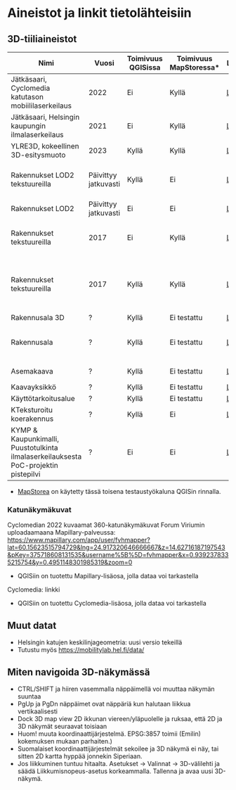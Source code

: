 # Aineistot ja linkit tietolähteisiin

## 3D-tiiliaineistot
| Nimi         | Vuosi | Toimivuus QGISissa |  Toimivuus MapStoressa* |Linkit                                                                   | Huomiot | Kuva |
|--------------|-------|--------------------|------------------------|-------------------------------------------------------------------------|---------|-----|
| Jätkäsaari, Cyclomedia katutason mobiililaserkeilaus | 2022  | Ei | Kyllä | [Linkki](https://dl2sa.blob.core.windows.net/public3d/cyclomedia_jatkasaari_2022_09/kaikki.json)    | - | ![cyclo_2022](https://github.com/GispoCoding/fv_qgis3Dkokeilu/assets/13584679/45ee0fa2-16f6-4f7e-979c-b64fc13f0184) |
| Jätkäsaari, Helsingin kaupungin ilmalaserkeilaus   | 2021  | Ei  | Kyllä | [Linkki](https://dl2sa.blob.core.windows.net/public3d/helsinki_jatkasaari_als_2021/tileset.json)    | - | ![jatkasaari_2021](https://github.com/GispoCoding/fv_qgis3Dkokeilu/assets/13584679/17f252b7-243a-43d8-a602-cec38b5086e3) |
| YLRE3D, kokeellinen 3D-esitysmuoto  | 2023   | Kyllä  | Kyllä | [Linkki](https://dl2sa.blob.core.windows.net/public3d/streetdemo_updated/tileset.json) | [Linkki](https://prod.xd-twin.io/project/62ea3e646daa2a001aab6258) | ![ylre](https://github.com/GispoCoding/fv_qgis3Dkokeilu/assets/13584679/7c05322b-e19b-4340-a5f0-2879a3a0bbe2) |
| Rakennukset LOD2 tekstuureilla  | Päivittyy jatkuvasti   | Kyllä  | Ei | [Linkki](https://kartta.hel.fi/3d/datasource-data/2bcc0c80-51b8-412b-af72-b3ecc7007a18/tileset.json) | [Linkki](https://prod.xd-twin.io/project/62ea3e646daa2a001aab6258), itse tekstuurit ei näy QGISissa | ![image](https://github.com/GispoCoding/fv_qgis3Dkokeilu/assets/13584679/18f638d1-4526-45af-b5e7-5df043be424a) |
| Rakennukset LOD2  | Päivittyy jatkuvasti  | Ei  | Ei | [Linkki](https://kartta.hel.fi/3d/datasource-data/e9cfc1bb-a015-4a73-b741-7535504c61bb/tileset.json) |  | ![hki_lod2](https://github.com/GispoCoding/fv_qgis3Dkokeilu/assets/13584679/1073a78d-0fc5-4671-b935-f50f604bc6cf) |
| Rakennukset tekstuureilla | 2017 | Ei | Kyllä | [Linkki](https://kartta.hel.fi/3d/b3dm_2017/tileset.json) | QGIS: "GLTF version 1 tiles cannot be loaded" | ![image](https://github.com/GispoCoding/fv_qgis3Dkokeilu/assets/13584679/0ddf413e-850a-466d-8513-3500b5788cff) | 
| Rakennukset tekstuureilla | 2017 | Kyllä | Kyllä | [Linkki](https://kartta.hel.fi/3d/b3dm_2017_2/tileset.json) | Kyseessä "GLTF version 2", toimii mm. Unreal Enginessä |  ![hki_2017](https://github.com/GispoCoding/fv_qgis3Dkokeilu/assets/13584679/3ea045a9-6fde-4a43-b94f-1dc0f3dc5047) | 
| Rakennusala 3D | ? | Kyllä | Ei testattu | [Linkki](https://dl2sa.blob.core.windows.net/public3d/kaavapoc2023/rakennusala_3d/tileset.json) |  |  | 
| Rakennusala | ? | Kyllä | Ei testattu | [Linkki](https://dl2sa.blob.core.windows.net/public3d/kaavapoc2023/rakennusala/tileset.json) | Sama kuin yllä olevat rakennukset, mutta 2D? |  | 
| Asemakaava | ? | Kyllä  | Ei testattu | [Linkki](https://dl2sa.blob.core.windows.net/public3d/kaavapoc2023/asemakaava/tileset.json) | Asemakaava on 2D taso? |  | 
| Kaavayksikkö | ? | Kyllä | Ei testattu | [Linkki](https://dl2sa.blob.core.windows.net/public3d/kaavapoc2023/kaavayksikko/tileset.json) | 2D-taso?|  | 
| Käyttötarkoitusalue | ? | Kyllä | Ei testattu | [Linkki](https://dl2sa.blob.core.windows.net/public3d/kaavapoc2023/kayttotarkoitusalue/tileset.json) | |  |
| KTeksturoitu koerakennus | ? | Kyllä | Ei | [Linkki](https://kartta.hel.fi/3d/datasource-data/6d0f98c8-e0cf-4d17-ba02-e809de1f3fb5/tileset.json) | |  |
| KYMP & Kaupunkimalli, Puustotulkinta ilmalaserkeilauksesta PoC-projektin pistepilvi | ? | Ei | Ei | [Linkki](https://dl2sa.blob.core.windows.net/public3d/puustotulkinta_2023/kasvillisuus_v2/tileset.json) | |  | 

* [MapStorea](https://docs.mapstore.geosolutionsgroup.com/en/v2023.02.01/) on käytetty tässä toisena testaustyökaluna QGISin rinnalla.

### Katunäkymäkuvat
Cyclomedian 2022 kuvaamat 360-katunäkymäkuvat Forum Viriumin uploadaamaana Mapillary-palveussa:
https://www.mapillary.com/app/user/fvhmapper?lat=60.15623515794729&lng=24.917320646666667&z=14.62716187197543&pKey=375718608131535&username%5B%5D=fvhmapper&x=0.9392378335215754&y=0.4951148301985319&zoom=0
- QGISiin on tuotettu Mapillary-lisäosa, jolla dataa voi tarkastella

Cyclomedia:
linkki
- QGISiin on tuotettu Cyclomedia-lisäosa, jolla dataa voi tarkastella

## Muut datat
- Helsingin katujen keskilinjageometria: uusi versio tekeillä
- Tutustu myös https://mobilitylab.hel.fi/data/

## Miten navigoida 3D-näkymässä
- CTRL/SHIFT ja hiiren vasemmalla näppäimellä voi muuttaa näkymän suuntaa
- PgUp ja PgDn näppäimet ovat näppäriä kun halutaan liikkua vertikaalisesti
- Dock 3D map view 2D ikkunan viereen/yläpuolelle ja ruksaa, että 2D ja 3D näkymät seuraavat toisiaan
-   Huom! muuta koordinaattijärjestelmä. EPSG:3857 toimii (Emilin) kokemuksen mukaan parhaiten.)
-   Suomalaiset koordinaattijärjestelmät sekoilee ja 3D näkymä ei näy, tai sitten 2D kartta hyppää jonnekin Siperiaan.
- Jos liikkuminen tuntuu hitaalta. Asetukset -> Valinnat -> 3D-välilehti ja säädä Liikkumisnopeus-asetus korkeammalla. Tallenna ja avaa uusi 3D-näkymä.
